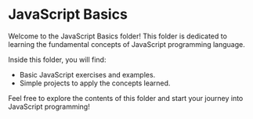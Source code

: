 # JavaScript Basics

Welcome to the JavaScript Basics folder! This folder is dedicated to learning the fundamental concepts of JavaScript programming language.

Inside this folder, you will find:

- Basic JavaScript exercises and examples.
- Simple projects to apply the concepts learned.

Feel free to explore the contents of this folder and start your journey into JavaScript programming!
